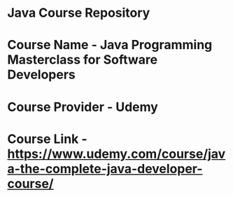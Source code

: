 # Java Course Repository

# Course Name  - Java Programming Masterclass for Software Developers
# Course Provider - Udemy
# Course Link - https://www.udemy.com/course/java-the-complete-java-developer-course/
